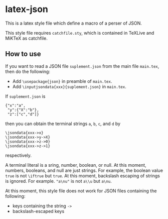 # latex-json

This is a latex style file which define a macro of a perser of JSON.

This style file requires `catchfile.sty`,
which is contained in
TeXLive and MiKTeX as catchfile.

## How to use

If you want to read a JSON file `suplement.json` from the main file `main.tex`,
then do the following:
* Add `\usepackage{json}` in preamble of `main.tex`.
* Add `\inputjsondata{xxx}{suplement.json}` in `main.tex`.

If `suplement.json` is
```
{"x":"a",
 "y":{"X":"b"},
 "z":["c","d"]}
```
then you can obtain the terminal strings `a`, `b`, `c`, and `d` by
```
\jsondata{xxx->x}
\jsondata{xxx->y->X}
\jsondata{xxx->z->0}
\jsondata{xxx->z->1}
```
respectively.

A terminal literal is 
a sring, number, boolean, or null.
At this moment,
numbers, booleans, and null are
just strings.
For example,
the boolean value `true` is
not `\iftrue` but `true`.
At this moment,
backslash escaping of strings is ignored.
For example.
`"a\nu"` is not `a\\u` but `a\nu`.

At this moment,
this style file does not work for
JSON files containing the following:
* keys containing the string `->`
* backslash-escaped keys

